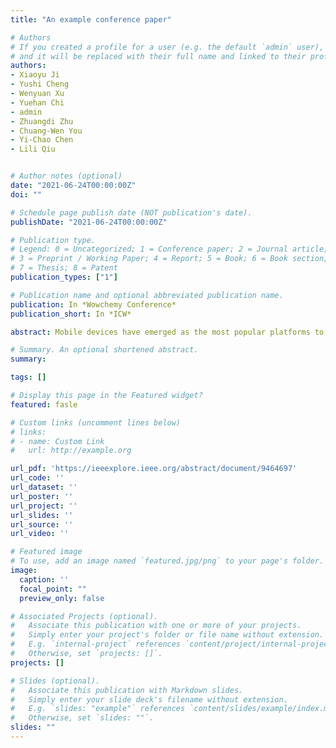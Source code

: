```yaml
---
title: "An example conference paper"

# Authors
# If you created a profile for a user (e.g. the default `admin` user), write the username (folder name) here 
# and it will be replaced with their full name and linked to their profile.
authors:
- Xiaoyu Ji
- Yushi Cheng
- Wenyuan Xu
- Yuehan Chi
- admin
- Zhuangdi Zhu
- Chuang-Wen You
- Yi-Chao Chen
- Lili Qiu


# Author notes (optional)
date: "2021-06-24T00:00:00Z"
doi: ""

# Schedule page publish date (NOT publication's date).
publishDate: "2021-06-24T00:00:00Z"

# Publication type.
# Legend: 0 = Uncategorized; 1 = Conference paper; 2 = Journal article;
# 3 = Preprint / Working Paper; 4 = Report; 5 = Book; 6 = Book section;
# 7 = Thesis; 8 = Patent
publication_types: ["1"]

# Publication name and optional abbreviated publication name.
publication: In *Wowchemy Conference*
publication_short: In *ICW*

abstract: Mobile devices have emerged as the most popular platforms to access information. However, they have also become a major concern of privacy violation. In this paper, we propose MagAttack, which exploits the electromagnetic side channel of a laptop to guess user activities, i.e., application launching and application operation. The key insight of MagAttack is that applications are discrepant in essence due to the different compositions of instructions, which can be reected on the CPU power consumption, and thus the corresponding EM emissions. MagAttack is challenging since that EM signals are noisy due to the dynamics of applications and the limited sampling rate of the built-in magnetometers in COTS mobile devices. We overcome these challenges and convert noisy coarse-grained EM signals to robust ne-grained features. We implement MagAttack on both an iOS and an Android smartphone without any hardware modication, and evaluate its performance with 13 popular applications, 15 YouTube videos, and 50 top websites in China. The results demonstrate that MagAttack can recognize aforementioned 13 applications with an average accuracy of 99.5%, and gure out the playing operation among 15 videos with an average accuracy of 99.5% and the visiting operation among 50 websites with an average accuracy of 90.4%.

# Summary. An optional shortened abstract.
summary: 

tags: []

# Display this page in the Featured widget?
featured: fasle

# Custom links (uncomment lines below)
# links:
# - name: Custom Link
#   url: http://example.org

url_pdf: 'https://ieeexplore.ieee.org/abstract/document/9464697'
url_code: ''
url_dataset: ''
url_poster: ''
url_project: ''
url_slides: ''
url_source: ''
url_video: ''

# Featured image
# To use, add an image named `featured.jpg/png` to your page's folder. 
image:
  caption: ''
  focal_point: ""
  preview_only: false

# Associated Projects (optional).
#   Associate this publication with one or more of your projects.
#   Simply enter your project's folder or file name without extension.
#   E.g. `internal-project` references `content/project/internal-project/index.md`.
#   Otherwise, set `projects: []`.
projects: []

# Slides (optional).
#   Associate this publication with Markdown slides.
#   Simply enter your slide deck's filename without extension.
#   E.g. `slides: "example"` references `content/slides/example/index.md`.
#   Otherwise, set `slides: ""`.
slides: ""
---
```


